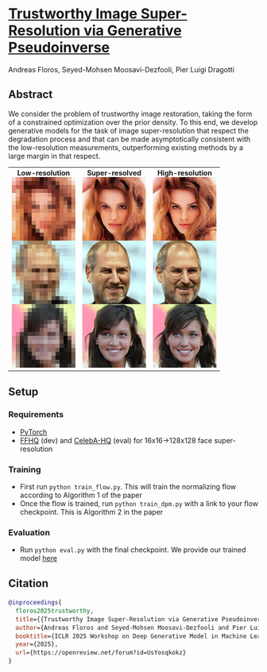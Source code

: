 # [Trustworthy Image Super-Resolution via Generative Pseudoinverse](https://openreview.net/forum?id=UsYosqkokz)
Andreas Floros, Seyed-Mohsen Moosavi-Dezfooli, Pier Luigi Dragotti

## Abstract
We consider the problem of trustworthy image restoration, taking the form of a constrained optimization over the prior density. To this end, we develop generative models for the task of image super-resolution that respect the degradation process and that can be made asymptotically consistent with the low-resolution measurements, outperforming existing methods by a large margin in that respect.

<div align="center">
  <table>
    <tr>
      <td align="center">
        <b>Low-resolution</b><br>
        <img src="assets/lr.png" />
      </td>
      <td align="center">
        <b>Super-resolved</b><br>
        <img src="assets/sr.png" />
      </td>
      <td align="center">
        <b>High-resolution</b><br>
        <img src="assets/hr.png" />
      </td>
    </tr>
  </table>
</div>

## Setup
### Requirements
- [PyTorch](https://pytorch.org/get-started/locally/)
- [FFHQ](https://www.kaggle.com/datasets/potatohd404/ffhq-128-70k) (dev) and [CelebA-HQ](https://www.kaggle.com/datasets/denislukovnikov/celebahq256-images-only) (eval) for 16x16->128x128 face super-resolution

### Training
- First run `python train_flow.py`. This will train the normalizing flow according to Algorithm 1 of the paper
- Once the flow is trained, run `python train_dpm.py` with a link to your flow checkpoint. This is Algorithm 2 in the paper

### Evaluation
- Run `python eval.py` with the final checkpoint. We provide our trained model [here](https://github.com/andreasfloros/trustworthy-super-resolution/releases/tag/ffhq128-8x)

## Citation
```BibTex
@inproceedings{
  floros2025trustworthy,
  title={{Trustworthy Image Super-Resolution via Generative Pseudoinverse}},
  author={Andreas Floros and Seyed-Mohsen Moosavi-Dezfooli and Pier Luigi Dragotti},
  booktitle={ICLR 2025 Workshop on Deep Generative Model in Machine Learning: Theory, Principle and Efficacy},
  year={2025},
  url={https://openreview.net/forum?id=UsYosqkokz}
}
```
